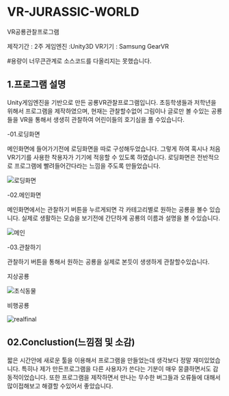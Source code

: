 # VR-JURASSIC-WORLD
VR공룡관찰프로그램

제작기간 : 2주
게임엔진 :Unity3D
VR기기 : Samsung GearVR

#용량이 너무큰관계로 소스코드를 다올리지는 못했습니다.

## 1.프로그램 설명

Unity게임엔진을 기반으로 만든 공룡VR관찰프로그램입니다. 초등학생들과 저학년을 위해서 프로그램을 제작하였으며,
현재는 관찰할수없어 그림이나 글로만 볼 수있는 공룡들을 VR을 통해서 생생히 관찰하여 어린이들의 호기심을 풀 수있습니다.

 -01.로딩화면
 
 메인화면에 들어가기전에 로딩화면을 따로 구성해두었습니다. 그렇게 하여 혹시나 처음 VR기기를 사용한 착용자가 기기에
 적응할 수 있도록 하였습니다. 로딩화면은 전반적으로 프로그램에 빨려들어간다라는 느낌을 주도록 만들었습니다.
 
![로딩화면](https://user-images.githubusercontent.com/48486487/55400263-50249a00-5588-11e9-9c92-07eae82001cf.gif)

 -02.메인화면
 
 메인화면에서는 관찰하기 버튼을 누르게되면 각 카테고리별로 원하는 공룡을 볼수 있습니다. 실제로 생활하는 모습을 보기전에 간단하게
 공룡의 이름과 설명을 볼 수있습니다.
 
 ![메인](https://user-images.githubusercontent.com/48486487/55400631-5c5d2700-5589-11e9-9680-529d3b57cd14.gif)


 -03.관찰하기
 
 관찰하기 버튼을 통해서 원하는 공룡을 실제로 본듯이 생생하게 관찰할수있습니다.
 
 지상공룡
 
 ![초식동물](https://user-images.githubusercontent.com/48486487/55400895-0c329480-558a-11e9-943f-9e3ffc7fca45.gif)
 
 비행공룡
 
![realfinal](https://user-images.githubusercontent.com/48486487/55400910-194f8380-558a-11e9-864d-2e0e66656b09.gif)


## 02.Conclustion(느낌점 및 소감)

짧은 시간안에 새로운 툴을 이용해서 프로그램을 만들었는데 생각보다 정말 재미있었습니다.
특히나 제가 만든프로그램을 다른 사용자가 쓴다는 기분이 매우 뭉클하면서도 감동적이었습니다. 또한 프로그램을 제작하면서 만나는 무수한 버그들과
오류들에 대해서 많이접해보고 해결할 수있어서 좋았습니다.

